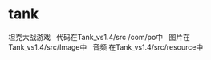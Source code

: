 # tank
坦克大战游戏
 
代码在Tank_vs1.4/src /com/po中
 
图片在Tank_vs1.4/src/Image中
 
音频 在Tank_vs1.4/src/resource中
